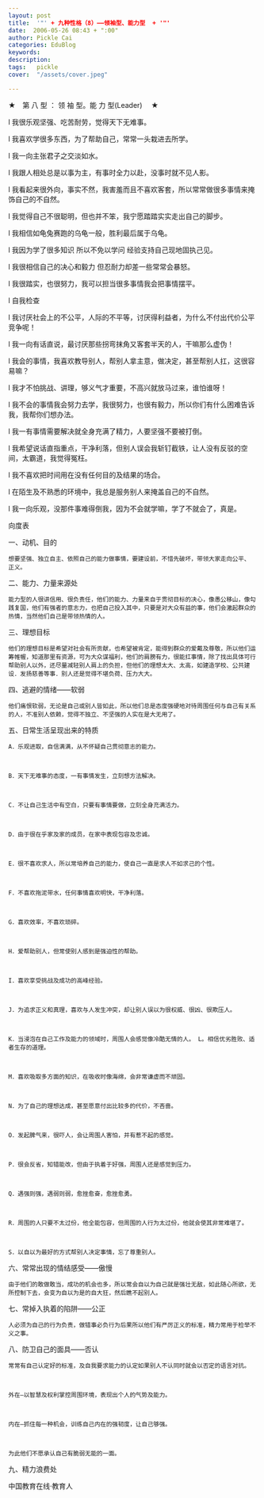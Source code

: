 ```yaml
---
layout: post  
title:  '"' + 九种性格（8）——领袖型、能力型  + '"'
date:  2006-05-26 08:43 + ":00" 
author: Pickle Cai  
categories: EduBlog  
keywords: 
description:   
tags:	pickle   
cover:  "/assets/cover.jpeg"  

---  
```

    


 



★　第 八 型 ： 领 袖 型。能 力 型(Leader) 　★



l         我很乐观坚强、吃苦耐劳，觉得天下无难事。



l         我喜欢学很多东西，为了帮助自己，常常一头栽进去所学。



l         我一向主张君子之交淡如水。



l         我跟人相处总是以事为主，有事时全力以赴，没事时就不见人影。



l         我看起来很外向，事实不然，我害羞而且不喜欢客套，所以常常做很多事情来掩饰自己的不自然。



l         我觉得自己不很聪明，但也并不笨，我宁愿踏踏实实走出自己的脚步。



l         我相信如龟兔赛跑的乌龟一般，胜利最后属于乌龟。



l         我因为学了很多知识 所以不免以学问 经验支持自己现地固执己见。



l         我很相信自己的决心和毅力 但忍耐力却差一些常常会暴怒。



l         我很踏实，也很努力，我可以担当很多事情我会把事情摆平。 



l         自我检查



l         我讨厌社会上的不公平，人际的不平等，讨厌得利益者，为什么不付出代价公平竞争呢！ 



l         我一向有话直说，最讨厌那些拐弯抹角又客套半天的人，干嘛那么虚伪！ 



l         我会的事情，我喜欢教导别人，帮别人拿主意，做决定，甚至帮别人扛，这很容易嘛？ 



l         我才不怕挑战、讲理，够义气才重要，不高兴就放马过来，谁怕谁呀！ 



l         我不会的事情我会努力去学，我很努力，也很有毅力，所以你们有什么困难告诉我，我帮你们想办法。 



l         我一有事情需要解决就全身充满了精力，人要坚强不要被打倒。 



l         我希望说话直指重点，干净利落，但别人误会我斩钉截铁，让人没有反驳的空间，太霸道，我觉得冤枉。 



l         我不喜欢把时间用在没有任何目的及结果的场合。



l         在陌生及不熟悉的环境中，我总是服务别人来掩盖自己的不自然。 



l         我一向乐观，没那件事难得倒我，因为不会就学嘛，学了不就会了，真是。 



向度表



一、动机、目的



    想要坚强、独立自主、依照自己的能力做事情，要建设前，不惜先破坏，带领大家走向公平、 正义。 



二、能力、力量来源处



    能力型的人很讲信用、很负责任，他们的能力、力量来自于贯彻目标的决心，像愚公移山，像勾践复国，他们有强者的意志力，也把自己投入其中，只要是对大众有益的事，他们会激起群众的热情，当然他们自己是带领热情的人。 



三、理想目标



    他们的理想目标是希望对社会有所贡献，也希望被肯定，能得到群众的爱戴及尊敬，所以他们运筹帷幄，知道那里有资源，可为大众谋福利，他们的肩膀有力，很能扛事情，除了找出具体可行帮助别人以外，还尽量减轻别人肩上的负担，但他们的理想太大、太高，如建造学校、公共建设．发扬慈善等事．别人还是觉得不堪负荷、压力大大。 



四、逃避的情绪——软弱



    他们痛恨软弱，无论是自己或别人皆如此，所以他们总是态度强硬地对待周围任何与自己有关系的人，不准别人依赖，觉得不独立、不坚强的人实在是大无用了。 



五、日常生活呈现出来的特质



    A．乐观进取，自信满满，从不怀疑自己贯彻意志的能力。 



    B．天下无难事的态度，一有事情发生，立刻想方法解决。 



    C．不让自己生活中有空白，只要有事情要做，立刻全身充满活力。 



    D．由于很在乎家及家的成员，在家中表现包容及忠诚。 



    E．很不喜欢求人，所以常培养自己的能力，使自己一直是求人不如求己的个性。 



    F．不喜欢拖泥带水，任何事情喜欢明快，干净利落。 



    G．喜欢效率，不喜欢琐碎。 



    H．爱帮助别人，但常使别人感到是强迫性的帮助。 



    I．喜欢享受挑战及成功的高峰经验。 



    J．为追求正义和真理，喜欢与人发生冲突，却让别人误以为很权威、很凶、很欺压人。 



    K．当浸泡在自己工作及能力的领域时，周围人会感觉像冷酷无情的人。 L。相信优劣胜败、适者生存的道理。 



    M．喜欢吸取多方面的知识，在吸收时像海绵，会非常谦虚而不顽固。 



    N．为了自己的理想达成，甚至愿意付出比较多的代价，不吝啬。 



    O．发起脾气来，很吓人，会让周围人害怕，并有惹不起的感觉。 



    P．很会反省，知错能改，但由于执着于好强，周围人还是感觉到压力。 



    Q．遇强则强，遇弱则弱，愈挫愈奋，愈挫愈勇。 



    R．周围的人只要不太过份，他全能包容，但周围的人行为太过份，他就会使其非常难堪了。 



    S．以自以为最好的方式帮别人决定事情，忘了尊重别人。 



六、常常出现的情结感受——傲慢



    由于他们的敢做敢当，成功的机会也多，所以常会自以为自己就是强壮无敌，如此随心所欲，无所控制下去，会变为自以为是的自大狂，然后瞧不起别人。



七、常掉入执着的陷阱——公正



    人必须为自己的行为负责，做错事必负行为后果所以他们有严厉正义的标准，精力常用于检举不义之事。



八、防卫自己的面具——否认



    常常有自己认定好的标准，及自我要求能力的认定如果别人不认同时就会以否定的语言对抗。



    外在—以智慧及权利掌控周围环境，表现出个人的气势及能力。



    内在—抓住每一种机会，训练自己内在的强韧度，让自己够强。



    为此他们不愿承认自己有脆弱无能的一面。



九、精力浪费处



    

		    
 中国教育在线·教育人

